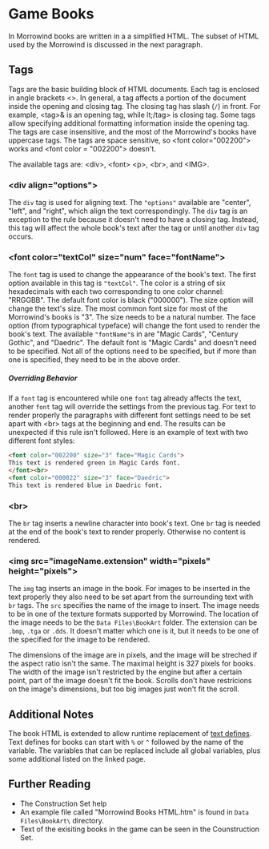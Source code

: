 # Game Books

In Morrowind books are written in a a simplified HTML. The subset of HTML used by the Morrowind is discussed in the next paragraph.


## Tags

Tags are the basic building block of HTML documents. Each tag is enclosed in angle brackets &lt;&gt;. In general, a tag affects a portion of the document inside the opening and closing tag. The closing tag has slash (`/`) in front. For example, &lt;tag&gt;& is an opening tag, while lt;/tag&gt; is closing tag. Some tags allow specifying additional formatting information inside the opening tag. The tags are case insensitive, and the most of the Morrowind's books have uppercase tags. The tags are space sensitive, so &lt;font color="002200"&gt; works and &lt;font color = "002200"&gt; doesn't.

The available tags are: &lt;div&gt;, &lt;font&gt; &lt;p&gt;, &lt;br&gt;, and &lt;IMG&gt;.

### &lt;div align="options"&gt;

The `div` tag is used for aligning text. The `"options"` available are "center", "left", and "right", which align the text correspondingly. The `div` tag is an exception to the rule because it doesn't need to have a closing tag. Instead, this tag will affect the whole book's text after the tag or until another `div` tag occurs.

### &lt;font color="textCol" size="num" face="fontName"&gt;

The `font` tag is used to change the appearance of the book's text. The first option available in this tag is `"textCol"`. The color is a string of six hexadecimals with each two corresponding to one color channel: "RRGGBB". The default font color is black ("000000"). The size option will change the text's size. The most common font size for most of the Morrowind's books is "3". The size needs to be a natural number. The face option (from typographical typeface) will change the font used to render the book's text. The available `"fontName"`s in are "Magic Cards", "Century Gothic", and "Daedric". The default font is "Magic Cards" and doesn't need to be specified. Not all of the options need to be specified, but if more than one is specified, they need to be in the above order.

##### Overriding Behavior

If a `font` tag is encountered while one `font` tag already affects the text, another `font` tag will override the settings from the previous tag. For text to render properly the paragraphs with different font settings need to be set apart with &lt;br&gt; tags at the beginning and end. The results can be unexpected if this rule isn't followed. Here is an example of text with two different font styles:

```HTML
<font color="002200" size="3" face="Magic Cards">
This text is rendered green in Magic Cards font.
</font><br>
<font color="000022" size="3" face="Daedric">
This text is rendered blue in Daedric font.
```

### &lt;br&gt;

The `br` tag inserts a newline character into book's text. One `br` tag is needed at the end of the book's text to render properly. Otherwise no content is rendered.

### &lt;img src="imageName.extension" width="pixels" height="pixels"&gt;

The `img` tag inserts an image in the book. For images to be inserted in the text properly they also need to be set apart from the surrounding text with `br` tags. The `src` specifies the name of the image to insert. The image needs to be in one of the texture formats supported by Morrowind. The location of the image needs to be the `Data Files\BookArt` folder. The extension can be `.bmp`, `.tga` or `.dds`. It doesn't matter which one is it, but it needs to be one of the specified for the image to be rendered.

The dimensions of the image are in pixels, and the image will be streched if the aspect ratio isn't the same. The maximal height is 327 pixels for books. The width of the image isn't restricted by the engine but after a certain point, part of the image doesn't fit the book. Scrolls don't have restricions on the image's dimensions, but too big images just won't fit the scroll.


## Additional Notes

The book HTML is extended to allow runtime replacement of [text defines](https://en.uesp.net/wiki/Morrowind_Mod:Text_Defines). Text defines for books can start with `%` or `^` followed by the name of the variable. The variables that can be replaced include all global variables, plus some additional listed on the linked page.


## Further Reading

 - The Construction Set help
 - An example file called "Morrowind Books HTML.htm" is found in `Data Files\BookArt\` directory.
 - Text of the exisiting books in the game can be seen in the Counstruction Set.